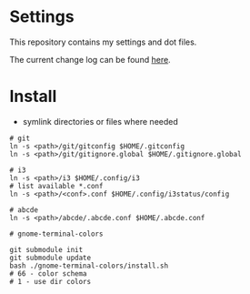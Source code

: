 # Settings

This repository contains my settings and dot files.

The current change log can be found [here](CHANGELOG.md).

# Install

* symlink directories or files where needed

```
# git
ln -s <path>/git/gitconfig $HOME/.gitconfig
ln -s <path>/git/gitignore.global $HOME/.gitignore.global

# i3
ln -s <path>/i3 $HOME/.config/i3
# list available *.conf
ln -s <path>/<conf>.conf $HOME/.config/i3status/config

# abcde
ln -s <path>/abcde/.abcde.conf $HOME/.abcde.conf

# gnome-terminal-colors

git submodule init
git submodule update
bash ./gnome-terminal-colors/install.sh
# 66 - color schema
# 1 - use dir colors
```
